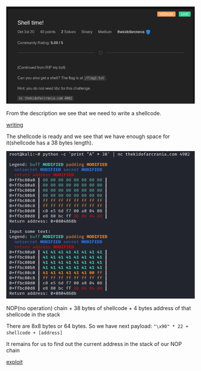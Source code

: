 ![description](screenshots/description.png)

From the description we see that we need to write a shellcode.

[writing](shellcode/writing.md)

The shellcode is ready and we see that we have enough space for it(shellcode has a 38 bytes length).

![enough](screenshots/enough.png)

NOP(no operation) chain + 38 bytes of shellcode + 4 bytes address of that shellcode in the stack

There are 8x8 bytes or 64 bytes. So we have next payload:
`"\x90" * 22 + shellcode + [address]`

It remains for us to find out the current address in the stack of our NOP chain

[exploit](exploit.py)
